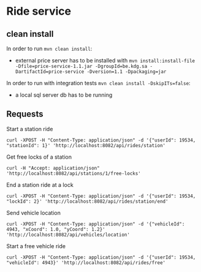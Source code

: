 # Ride service

## clean install

In order to run `mvn clean install`:
- external price server has to be installed with `mvn install:install-file -Dfile=price-service-1.1.jar -DgroupId=be.kdg.sa -DartifactId=price-service -Dversion=1.1 -Dpackaging=jar`

In order to run with integration tests `mvn clean install -DskipITs=false`:
- a local sql server db has to be running

## Requests

Start a station ride

    curl -XPOST -H "Content-Type: application/json" -d '{"userId": 19534, "stationId": 1}' 'http://localhost:8082/api/rides/station'

Get free locks of a station

    curl -H "Accept: application/json" 'http://localhost:8082/api/stations/1/free-locks'

End a station ride at a lock

    curl -XPOST -H "Content-Type: application/json" -d '{"userId": 19534, "lockId": 2}' 'http://localhost:8082/api/rides/station/end'

Send vehicle location

    curl -XPOST -H "Content-Type: application/json" -d '{"vehicleId": 4943, "xCoord": 1.0, "yCoord": 1.2}' 'http://localhost:8082/api/vehicles/location'

Start a free vehicle ride

    curl -XPOST -H "Content-Type: application/json" -d '{"userId": 19534, "vehicleId": 4943}' 'http://localhost:8082/api/rides/free'
